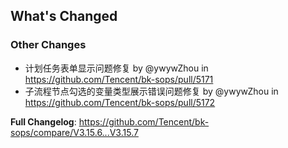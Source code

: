 <!-- Release notes generated using configuration in .github/release.yml at master -->

## What's Changed
### Other Changes
* 计划任务表单显示问题修复 by @ywywZhou in https://github.com/Tencent/bk-sops/pull/5171
* 子流程节点勾选的变量类型展示错误问题修复 by @ywywZhou in https://github.com/Tencent/bk-sops/pull/5172


**Full Changelog**: https://github.com/Tencent/bk-sops/compare/V3.15.6...V3.15.7
